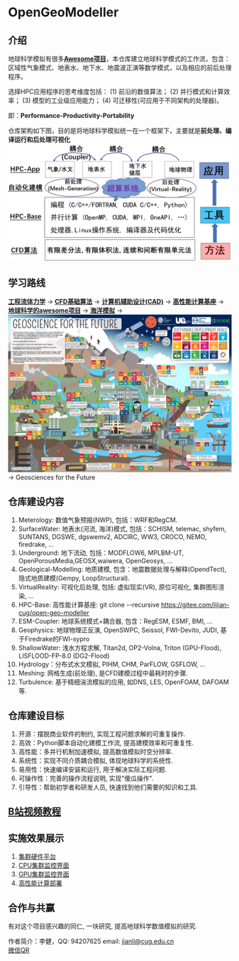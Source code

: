 # OpenGeoModeller

## 介绍

地球科学模拟有很多[**Awesome项目**](https://gitee.com/lijian-cug/awesome-geosciences)，本仓库建立地球科学模式的工作流，包含：区域性气象模式、地表水、地下水、地震波正演等数学模式，以及相应的前后处理程序。

选择HPC应用程序的思考维度包括：
(1) 前沿的数值算法；
(2) 并行模式和计算效率；
(3) 模型的工业级应用能力；
(4) 可迁移性(可应用于不同架构的处理器)。

即：**Performance-Productivity-Portability**

仓库架构如下图，目的是将地球科学模拟统一在一个框架下，主要就是**前处理、编译运行和后处理可视化**
![仓库架构](./仓库架构.jpg)

## 学习路线

[**工程流体力学**](https://gitee.com/lijian-cug/fluid-dynamics-course-cug)  -> 
[**CFD基础算法**](https://gitee.com/lijian-cug/cfd-course-cug) -> 
[**计算机辅助设计(CAD)**](https://gitee.com/lijian-cug/pre-surface-water) -> 
[**高性能计算基座**](https://gitee.com/lijian-cug/kunpeng-competition-2022) ->
[**地球科学的awesome项目**](https://gitee.com/lijian-cug/awesome-geosciences) ->
[**海洋模拟**](https://gitee.com/lijian-cug/ocean-modeling-course-cug) ->
![**Geosciences-for-the-Future**](./Geoscience-for-the-Future.jpg) -> Geosciences for the Future

## 仓库建设内容

1.  Meterology: 数值气象预报(NWP), 包括：WRF和RegCM.
2.  SurfaceWater: 地表水(河流, 海洋)模式, 包括：SCHISM, telemac, shyfem, SUNTANS, DGSWE, dgswemv2, ADCIRC, WW3, CROCO, NEMO, firedrake, ...
3.  Underground: 地下流动, 包括：MODFLOW6, MPLBM-UT, OpenPorousMedia,GEOSX,waiwera, OpenGeosys, ...
4.	Geological-Modelling: 地质建模, 包含：地震数据处理与解释(OpendTect), 隐式地质建模(Gempy, LoopStructural).
5.  VirtualReality: 可视化后处理, 包括: 虚拟现实(VR), 原位可视化, 集群图形渲染, ...
6.  HPC-Base: 高性能计算基座: git clone --recursive https://gitee.com/lijian-cug/open-geo-modeller
7.  ESM-Coupler: 地球系统模式+耦合器, 包含：RegESM, ESMF, BMI, ...
8.  Geophysics: 地球物理正反演, OpenSWPC, Seissol, FWI-Devito, JUDI, 基于Firedrake的FWI-sypro
9. ShallowWater: 浅水方程求解, Titan2d, OP2-Volna, Triton (GPU-Flood), LISFLOOD-FP-8.0 (DG2-Flood)
10. Hydrology：分布式水文模拟, PIHM, CHM, ParFLOW, GSFLOW, ...
11. Meshing: 网格生成(前处理), 是CFD建模过程中最耗时的步骤.
12. Turbulence: 基于精细湍流模拟的应用, 如DNS, LES, OpenFOAM, DAFOAM等.

## 仓库建设目标

1.  开源：摆脱商业软件的制约, 实现工程问题求解的可重复操作.
2.  高效：Python脚本自动化建模工作流, 提高建模效率和可重复性.
3.  高性能：多并行机制加速模拟, 提高数值模拟时空分辨率.
4.  系统性：实现不同介质耦合模拟, 体现地球科学的系统性.
5.  易用性：快速编译安装和运行, 用于解决实际工程问题.
6.  可操作性：完善的操作流程说明, 实现"傻瓜操作".
7.  引导性：帮助初学者和研发人员, 快速找到他们需要的知识和工具.

## [B站视频教程](https://space.bilibili.com/581683925/video)

## 实施效果展示

1.  [集群硬件平台](https://gitee.com/lijian-cug/hpc-base/blob/master/Ubuntu20.04-Cluster/我的集群照片.jpg)
2.  [CPU集群监控界面](https://gitee.com/lijian-cug/hpc-base/blob/master/Ubuntu20.04-Cluster/media/image7.png)
3.  [GPU集群监控界面](https://gitee.com/lijian-cug/hpc-base/blob/master/Ubuntu20.04-Cluster/media/image13.png)
4.  [高性能计算部署](https://gitee.com/lijian-cug/hpc-base/blob/master/opengeomodeller-build.png)

## 合作与共赢

有对这个项目感兴趣的同仁, 一块研究, 提高地球科学数值模拟的研究.

作者简介：李健，QQ: 94207625        	email: jianli@cug.edu.cn   
		  [微信QR](https://gitee.com/lijian-cug/hpc-base/blob/master/QR-code.png)
